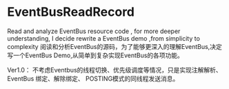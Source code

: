 # EventBusReadRecord
Read and analyze EventBus resource code , for more deeper understanding, I decide rewrite a  EventBus demo ,from  simplicity to complexity
阅读和分析EventBus的源码，为了能够更深入的理解EventBus,决定写一个EventBus Demo,从简单到复杂实现EventBus的各项功能。

Ver1.0：
  不考虑Eventbus的线程切换、优先级调度等情况，只是实现注解解析、EventBus 绑定、解除绑定、 POSTING模式的同线程发送消息。


